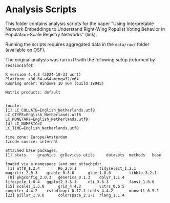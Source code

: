# Analysis Scripts

This folder contains analysis scripts for the paper "Using Interpretable Network Embeddings to 
Understand Right-Wing Populist Voting Behavior in Population-Scale Registry Networks" (link).

Running the scripts requires aggregated data in the `data/raw/` folder (available on OSF).

The original analysis was run in R with the following setup (returned by `sessionInfo`):
```
R version 4.4.2 (2024-10-31 ucrt)
Platform: x86_64-w64-mingw32/x64
Running under: Windows 10 x64 (build 19045)

Matrix products: default


locale:
[1] LC_COLLATE=English_Netherlands.utf8  LC_CTYPE=English_Netherlands.utf8    LC_MONETARY=English_Netherlands.utf8
[4] LC_NUMERIC=C                         LC_TIME=English_Netherlands.utf8    

time zone: Europe/Amsterdam
tzcode source: internal

attached base packages:
[1] stats     graphics  grDevices utils     datasets  methods   base     

loaded via a namespace (and not attached):
 [1] utf8_1.2.4        R6_2.5.1          tidyselect_1.2.1  magrittr_2.0.3    gtable_0.3.6      glue_1.8.0        tibble_3.2.1     
 [8] pkgconfig_2.0.3   generics_0.1.3    dplyr_1.1.4       lifecycle_1.0.4   ggplot2_3.5.1     cli_3.6.3         fansi_1.0.6      
[15] scales_1.3.0      grid_4.4.2        vctrs_0.6.5       compiler_4.4.2    rstudioapi_0.17.1 tools_4.4.2       munsell_0.5.1    
[22] pillar_1.9.0      colorspace_2.1-1  rlang_1.1.4
```